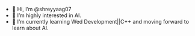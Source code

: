 - 👋 Hi, I’m @shreyyaag07
- 👀 I’m highly interested in AI.
- 🌱 I’m currently learning Wed Development||C++ and moving forward to learn about AI.

<!---
shreyyaag07/shreyyaag07 is a ✨ special ✨ repository because its `README.md` (this file) appears on your GitHub profile.
You can click the Preview link to take a look at your changes.
--->
